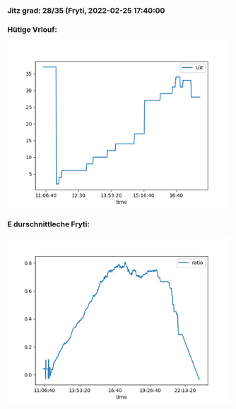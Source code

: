 ### Jitz grad: 28/35 (Fryti, 2022-02-25 17:40:00

### Hütige Vrlouf:
![Graph](Today.png)

### E durschnittleche Fryti:
![Graph](Fryti.png)